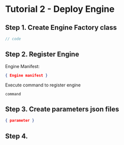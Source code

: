 # Tutorial 2 - Deploy Engine

## Step 1. Create Engine Factory class

```java
// code
```

## Step 2. Register Engine

Engine Manifest:
```json
{ Engine manifest }
```
Execute command to register engine
```
command
```

## Step 3. Create parameters json files

```json
{ parameter }
```

## Step 4.
